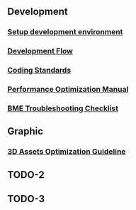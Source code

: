 ## Development

### [Setup development environment](./setup_environment.md)
### [Development Flow](./development_flow.md)
### [Coding Standards](./coding_standard.md)
### [Performance Optimization Manual](./performance_optimization.md)
### [BME Troubleshooting Checklist](https://docs.google.com/spreadsheets/d/1UqUAnFh6AAF_56aBY8EheKljaljXI-ECJYvtrvu09Fk/edit#gid=882894612)

## Graphic

### [3D Assets Optimization Guideline](https://docs.google.com/presentation/d/19FRr9JtohK7X8VjtlNmtWlSp3RYZL6Ukywwhrrgq6SQ/edit#slide=id.p)

## TODO-2

## TODO-3
  
